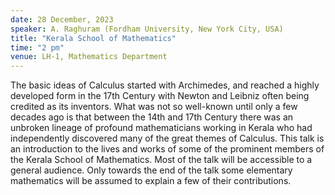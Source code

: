```yaml
---
date: 28 December, 2023
speaker: A. Raghuram (Fordham University, New York City, USA)
title: "Kerala School of Mathematics"
time: "2 pm" 
venue: LH-1, Mathematics Department
---
```

The basic ideas of Calculus started with Archimedes, and reached a highly developed form in the 17th Century
with Newton and Leibniz often being credited as its inventors. What was not so well-known until only a few
decades ago is that between the 14th and 17th Century there was an unbroken lineage of profound mathematicians
working in Kerala who had independently discovered many of the great themes of Calculus. This talk is an
introduction to the lives and works of some of the prominent members of the Kerala School of Mathematics.
Most of the talk will be accessible to a general audience. Only towards the end of the talk some elementary
mathematics will be assumed to explain a few of their contributions.
